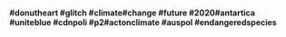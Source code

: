 #### #donutheart #glitch #climate#change #future #2020#antartica #uniteblue #cdnpoli #p2#actonclimate #auspol #endangeredspecies